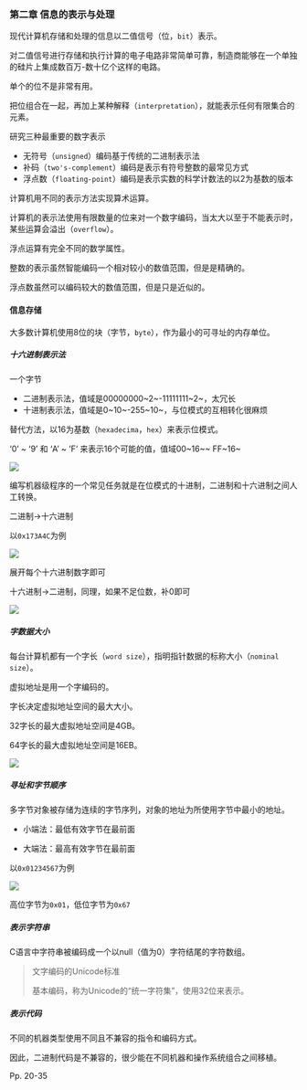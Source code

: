 ### 第二章 信息的表示与处理

现代计算机存储和处理的信息以二值信号（位，`bit`）表示。

对二值信号进行存储和执行计算的电子电路非常简单可靠，制造商能够在一个单独的硅片上集成数百万-数十亿个这样的电路。

单个的位不是非常有用。

把位组合在一起，再加上某种解释（`interpretation`），就能表示任何有限集合的元素。

研究三种最重要的数字表示

-   无符号（`unsigned`）编码基于传统的二进制表示法
-   补码（`two's-complement`）编码是表示有符号整数的最常见方式
-   浮点数（`floating-point`）编码是表示实数的科学计数法的以2为基数的版本

计算机用不同的表示方法实现算术运算。

计算机的表示法使用有限数量的位来对一个数字编码，当太大以至于不能表示时，某些运算会溢出（`overflow`）。

浮点运算有完全不同的数学属性。

整数的表示虽然智能编码一个相对较小的数值范围，但是是精确的。

浮点数虽然可以编码较大的数值范围，但是只是近似的。



#### 信息存储

大多数计算机使用8位的块（字节，`byte`），作为最小的可寻址的内存单位。

##### 十六进制表示法

一个字节

-   二进制表示法，值域是00000000~2~-11111111~2~，太冗长
-   十进制表示法，值域是0~10~-255~10~，与位模式的互相转化很麻烦

替代方法，以16为基数（`hexadecima`，`hex`）来表示位模式。

‘0’ ~ ‘9’ 和 ‘A’ ~ ’F‘ 来表示16个可能的值，值域00~16~~ FF~16~

![](https://inasa.dev/image/csapp/02/1.png)

编写机器级程序的一个常见任务就是在位模式的十进制，二进制和十六进制之间人工转换。

二进制->十六进制

以`0x173A4C`为例

![](https://inasa.dev/image/csapp/02/2.png)

展开每个十六进制数字即可

十六进制->二进制，同理，如果不足位数，补0即可

![](https://inasa.dev/image/csapp/02/3.png)


##### 字数据大小

每台计算机都有一个字长（`word size`），指明指针数据的标称大小（`nominal size`）。

虚拟地址是用一个字编码的。

字长决定虚拟地址空间的最大大小。

32字长的最大虚拟地址空间是4GB。

64字长的最大虚拟地址空间是16EB。

![](https://inasa.dev/image/csapp/02/4.png)



##### 寻址和字节顺序

多字节对象被存储为连续的字节序列，对象的地址为所使用字节中最小的地址。

-   小端法：最低有效字节在最前面

-   大端法：最高有效字节在最前面

以`0x01234567`为例

![](https://inasa.dev/image/csapp/02/5.png)

高位字节为`0x01`，低位字节为`0x67`



##### 表示字符串

C语言中字符串被编码成一个以null（值为0）字符结尾的字符数组。

>   文字编码的Unicode标准
>
>   基本编码，称为Unicode的“统一字符集”，使用32位来表示。



##### 表示代码

不同的机器类型使用不同且不兼容的指令和编码方式。

因此，二进制代码是不兼容的，很少能在不同机器和操作系统组合之间移植。



Pp. 20-35